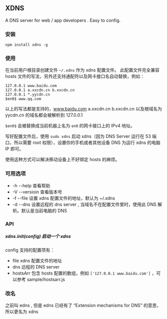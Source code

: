 
## XDNS

A DNS server for web / app developers . Easy to config.

### 安装

```
npm install xdns -g
```

### 使用

在当前用户根目录创建文件 `~/.xdns` 作为 xdns 配置文件。 此配置文件完全兼容 hosts 文件的写法，另外还支持通配符以及网卡接口名自动替换，例如：

```
127.0.0.1 www.baidu.com
127.0.0.1 a.xxcdn.cn b.xxcdn.cn
127.0.0.1 *.yycdn.cn
$en0$ www.qq.com
```

以上的写法都是支持的，www.baidu.com a.xxcdn.cn b.xxcdn.cn 以及根域名为 yycdn.cn 的域名都会被解析到 127.0.0.1

`$en0$` 会被替换成当前机器上名为 `en0` 的网卡接口上的 IPv4 地址。

写好配置文件后，使用 `sudo xdns` 启动 xdns（因为 DNS Server 运行在 53 端口，所以需要 root 权限），设置你的手机或者其他设备 DNS 为运行 xdns 的电脑 IP 即可。

使用这种方式可以解决移动设备上不好绑定 hosts 的麻烦。

### 可用选项

* -h --help 查看帮助
* -V --versioin 查看版本号
* -f --file 设置 xdns 配置文件的地址，默认为 ~/.xdns
* -d --dns 设置远程的 dns server , 当域名不在配置文件里时，使用此 DNS 解析。默认是当前电脑的 DNS

### API

##### xdns.init(config) 启动一个 xdns

config 支持的配置项有：

* file xdns 配置文件的地址
* dns 远程的 DNS server
* hostsArr 包含 hosts 配置的数组，例如 `['127.0.0.1 www.baidu.com']` ，可以参考 sample/hostsarr.js


### 改名

之前叫 edns , 但是 edns 已经有了 “Extension mechanisms for DNS” 的意思，所以更名为 xdns